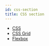 ```yaml
---
id: css-section
title: CSS section
---
```




* [CSS](css/css.md)
* [CSS Grid](css/css-grid.md)
* [Flexbox](css/flexbox.md)
